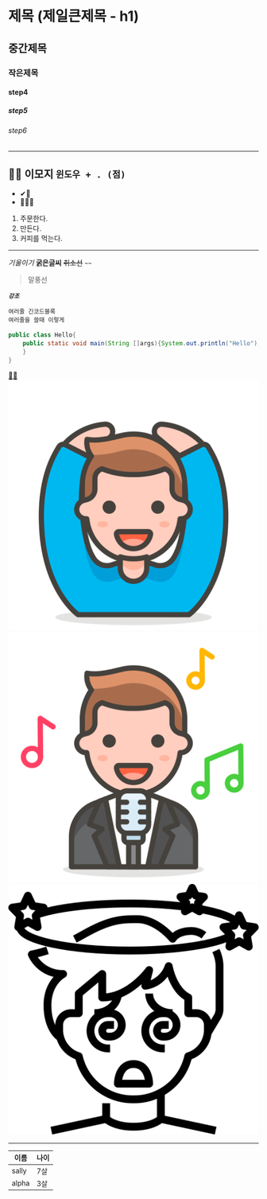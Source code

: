 
# 제목 (제일큰제목 - h1)
## 중간제목
### 작은제목
#### step4
##### step5
###### step6

<!-- 주석 : 제목 h1 ~ h6 --> 
---
🍿🌮 이모지 `윈도우 + . (점)`
---

- ✔🎁
- 🤞🥙🥪

1. 주문한다.
2. 만든다.
3. 커피를 먹는다.

---
*기울이기*
**굵은글씨**
~~취소선~~  `~~`
> 말풍선

***`강조`***

```
여러줄 긴코드블록
여러줄을 쓸때 이렇게
```


``` java
public class Hello{
    public static void main(String []args){System.out.println("Hello");
    }
}
```

[🎀🔗](https://github.com/swc2074/fullstack_20250825)
![alt text](image.png)
![프로필](./3099418_man_singer_icon.png)
![프로필](./5929109_avatar_dizziness_man_people_sick_icon.png)

----

|이름|나이|
|-|-|
|sally|7살|
|alpha|3살|